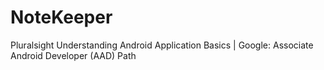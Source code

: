 # NoteKeeper
Pluralsight Understanding Android Application Basics | Google: Associate Android Developer (AAD) Path
